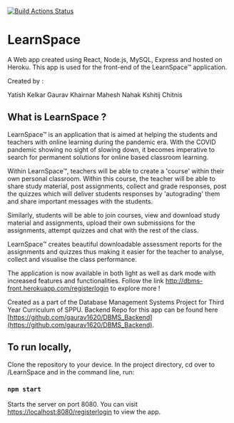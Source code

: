 [![Build Actions Status](https://github.com/yatish1606/DBMS_Frontend/workflows/Node.js%20CI/badge.svg)](https://github.com/yatish1606/DBMS_Frontend/actions)

# LearnSpace

A Web app created using React, Node.js, MySQL, Express and hosted on Heroku.
This app is used for the front-end of the LearnSpace™ application.

Created by : 

Yatish Kelkar
Gaurav Khairnar
Mahesh Nahak
Kshitij Chitnis

## What is LearnSpace ? 

LearnSpace™ is an application that is aimed at helping the students and teachers with online learning during the pandemic era. With the COVID pandemic showing no sight of slowing down, it becomes imperative to search for permanent solutions for online based classroom learning. 

Within LearnSpace™, teachers will be able to create a 'course' within their own personal classroom. Within this course, the teacher will be able to share study material, post assignments, collect and grade responses, post the quizzes which will deliver students responses by 'autograding' them and share important messages with the students. 

Similarly, students will be able to join courses, view and download study material and assignments, upload their own submissions for the assignments, attempt quizzes and chat with the rest of the class. 

LearnSpace™ creates beautiful downloadable assessment reports for the assignments and quizzes thus making it easier for the teacher to analyse, collect and visualise the class performance. 

The application is now available in both light as well as dark mode with increased features and functionalities. Follow the link http://dbms-front.herokuapp.com/registerlogin to explore more !


Created as a part of the Database Management Systems Project for Third Year Curriculum of SPPU. 
Backend Repo for this app can be found here [https://github.com/gaurav1620/DBMS_Backend](https://github.com/gaurav1620/DBMS_Backend).

## To run locally, 

Clone the repository to your device. In the project directory, cd over to /LearnSpace and in the command line, run: 

### `npm start`

Starts the server on port 8080. You can visit [https://localhost:8080/registerlogin](https://localhost:8080/registerlogin) to view the app.



